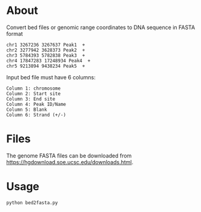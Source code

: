 # About
Convert bed files or genomic range coordinates to DNA sequence in FASTA format

```
chr1 3267236 3267637 Peak1  +
chr2 3277942 3628373 Peak2  +
chr3 5784393 5782838 Peak3  +
chr4 17847283 17248934 Peak4  +
chr5 9213894 9438234 Peak5  +
```

Input bed file must have 6 columns:

```
Column 1: chromosome
Column 2: Start site
Column 3: End site
Column 4: Peak ID/Name
Column 5: Blank
Column 6: Strand (+/-)
```

# Files

The genome FASTA files can be downloaded from https://hgdownload.soe.ucsc.edu/downloads.html. 

# Usage

```
python bed2fasta.py 
```
